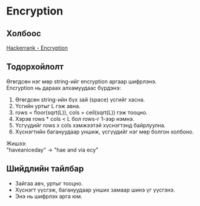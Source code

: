 # Encryption
## Холбоос  
[Hackerrank - Encryption](https://www.hackerrank.com/challenges/encryption/problem)


## Тодорхойлолт
Өгөгдсөн нэг мөр string-ийг encryption аргаар шифрлэнэ.  
Encryption нь дараах алхамуудаас бүрдэнэ:

1. Өгөгдсөн string-ийн бүх зай (space) үсгийг хасна.
2. Үсгийн уртыг L гэж авна.
3. rows = floor(sqrt(L)), cols = ceil(sqrt(L)) гэж тооцно.
4. Хэрэв rows * cols < L бол rows-г 1-ээр нэмнэ.
5. Үсгүүдийг rows x cols хэмжээтэй хүснэгтэнд байрлуулна.
6. Хүснэгтийн багануудаар уншиж, үсгүүдийг нэг мөр болгон холбоно.

Жишээ:  
"haveaniceday" -> "hae and via ecy"


## Шийдлийн тайлбар  
- Зайгаа авч, уртыг тооцно.  
- Хүснэгт үүсгэж, багануудаар унших замаар шинэ үг үүсгэнэ.  
- Энэ нь шифрлэх арга юм.



